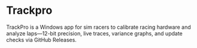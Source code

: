 # Trackpro
TrackPro is a Windows app for sim racers to calibrate racing hardware and analyze laps—12-bit precision, live traces, variance graphs, and update checks via GitHub Releases.
